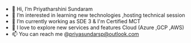 - 👋 Hi, I’m Priyatharshini Sundaram
- 👀 I’m interested in learning new technologies ,hosting technical session
- 🌱 I’m currently working as SDE 3 & I'm Certified MCT
- 💞️ I love to explore new services and features Cloud (Azure ,GCP ,AWS)
- 📫 You can reach me @priyasundarsp@outlook.com

<!---
priyasundarsp/priyasundarsp is a ✨ special ✨ repository because its `README.md` (this file) appears on your GitHub profile.
You can click the Preview link to take a look at your changes.
--->
